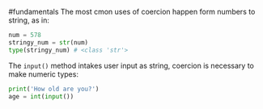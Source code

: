 #fundamentals 
The most cmon uses of coercion happen form numbers to string, as in:

```python
num = 578
stringy_num = str(num)
type(stringy_num) # <class 'str'>
```

The `input()` method intakes user input as string, coercion is necessary to make numeric types:

```python
print('How old are you?')
age = int(input())
```
